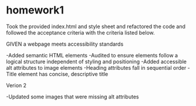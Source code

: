 # homework1

Took the provided index.html and style sheet and refactored the code and followed the acceptance criteria with the criteria listed below.

GIVEN a webpage meets accessibility standards

-Added semantic HTML elements
-Audited to ensure elements follow a logical structure independent of styling and positioning
-Added accessible alt attributes to image elements
-Heading attributes fall in sequential order
-Title element has concise, descriptive title

Verion 2

-Updated some images that were missing alt attributes